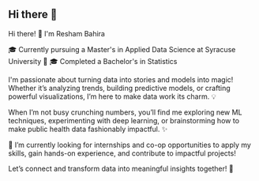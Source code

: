 ## Hi there 👋

Hi there! 👋 I'm Resham Bahira

🎓 Currently pursuing a Master's in Applied Data Science at Syracuse University 🍊
🎓 Completed a Bachelor's in Statistics

I'm passionate about turning data into stories and models into magic! Whether it’s analyzing trends, building predictive models, or crafting powerful visualizations, I’m here to make data work its charm. 💡

When I’m not busy crunching numbers, you’ll find me exploring new ML techniques, experimenting with deep learning, or brainstorming how to make public health data fashionably impactful. ✨

👀 I’m currently looking for internships and co-op opportunities to apply my skills, gain hands-on experience, and contribute to impactful projects!

Let’s connect and transform data into meaningful insights together! 🚀
